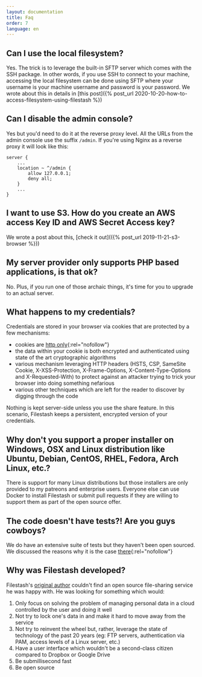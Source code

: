 ```yaml
---
layout: documentation
title: Faq
order: 7
language: en
---
```


## Can I use the local filesystem?

Yes. The trick is to leverage the built-in SFTP server which comes with the SSH package. In other words, if you use SSH to connect to your machine, accessing the local filesystem can be done using SFTP where your username is your machine username and password is your password. We wrote about this in details in [this post]({% post_url 2020-10-20-how-to-access-filesystem-using-filestash %})

## Can I disable the admin console?

Yes but you'd need to do it at the reverse proxy level. All the URLs from the admin console use the suffix `/admin`. If you're using Nginx as a reverse proxy it will look like this:
```
server {
    ...
    location ~ ^/admin {
        allow 127.0.0.1;
        deny all;
    }
    ...
}
```

## I want to use S3. How do you create an AWS access Key ID and AWS Secret Access key?

We wrote a post about this, [check it out](({% post_url 2019-11-21-s3-browser %}))

## My server provider only supports PHP based applications, is that ok?

No. Plus, if you run one of those archaic things, it's time for you to upgrade to an actual server.

## What happens to my credentials?

Credentials are stored in your browser via cookies that are protected by a few mechanisms:
- cookies are [http only](https://developer.mozilla.org/en-US/docs/Web/HTTP/Cookies){:rel="nofollow"}
- the data within your cookie is both encrypted and authenticated using state of the art cryptographic algorithms
- various mechanism leveraging HTTP headers (HSTS, CSP, SameSite Cookie, X-XSS-Protection, X-Frame-Options, X-Content-Type-Options and X-Requested-With) to protect against an attacker trying to trick your browser into doing something nefarious
- various other techniques which are left for the reader to discover by digging through the code

Nothing is kept server-side unless you use the share feature. In this scenario, Filestash keeps a persistent, encrypted version of your credentials.

## Why don't you support a proper installer on Windows, OSX and Linux distribution like Ubuntu, Debian, CentOS, RHEL, Fedora, Arch Linux, etc.?

There is support for many Linux distributions but those installers are only provided to my patreons and enterprise users. Everyone else can use Docker to install Filestash or submit pull requests if they are willing to support them as part of the open source offer.

## The code doesn't have tests?! Are you guys cowboys?

We do have an extensive suite of tests but they haven't been open sourced. We discussed the reasons why it is the case [there](https://github.com/mickael-kerjean/filestash/blob/master/CONTRIBUTING.md#tests){:rel="nofollow"}

## Why was Filestash developed?

Filestash's [original author](https://mickael.kerjean.me) couldn't find an open source file-sharing service he was happy with. He was looking for something which would:
1. Only focus on solving the problem of managing personal data in a cloud controlled by the user and doing it well
2. Not try to lock one's data in and make it hard to move away from the service
3. Not try to reinvent the wheel but, rather, leverage the state of technology of the past 20 years (eg: FTP servers, authentication via PAM, access levels of a Linux server, etc.)
4. Have a user interface which wouldn't be a second-class citizen compared to Dropbox or Google Drive
5. Be submillisecond fast
6. Be open source
